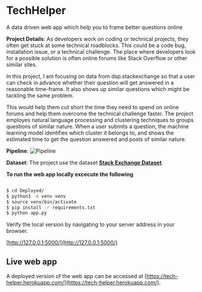 # TechHelper
A data driven web app which help you to frame better questions online

**Project Details**: 
As developers work on coding or technical projects, they often get stuck at some technical roadblocks. This could be a code bug, installation issue, or a technical challenge. The place where developers look for a possible solution is often online forums like Stack Overflow or other similar sites. 

In this project, I am focusing on data from dsp.stackexchange so that a user can check in advance whether their question will get answered in a reasonable time-frame. It also shows up similar questions which might be tackling the same problem.

This would help them cut short the time they need to spend on online forums and help them overcome the technical challenge faster. The project employes natural language processing and clustering techniques to groups questions of similar nature. When a user submits a question, the machine learning model identifies which cluster it belongs to, and shows the  estimated time to get the question answered and posts of similar nature.

**Pipeline**: 
![Pipeline](https://github.com/cksajil/TechHelper/tree/main/Images/BlockDGMSmall.png)

**Dataset**: 
The project use the dataset **[Stack Exchange Dataset](https://archive.org/details/stackexchange)**. 


**To run the web app locally excecute the following**

```bash

$ cd Deployed/
$ python3 -m venv venv
$ source venv/bin/activate
$ pip install -r requirements.txt
$ python app.py

```


Verify the local version by navigating to your server address in your browser.


[http://127.0.0.1:5000/](http://127.0.0.1:5000/)


## Live web app

A deployed version of the web app can be accessed at [https://tech-helper.herokuapp.com/](https://tech-helper.herokuapp.com/).






